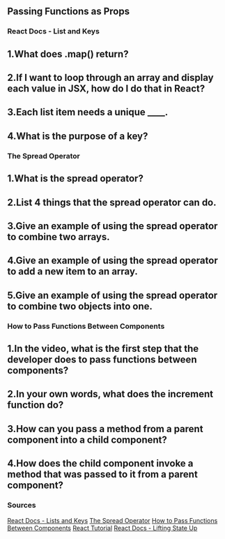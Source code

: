 ## Passing Functions as Props

### React Docs - List and Keys

1.What does .map() return?  
- 
2.If I want to loop through an array and display each value in JSX, how do I do that in React?  
- 
3.Each list item needs a unique ____.  
- 
4.What is the purpose of a key?  
- 

### The Spread Operator

1.What is the spread operator?  
- 
2.List 4 things that the spread operator can do.  
- 
3.Give an example of using the spread operator to combine two arrays.  
- 
4.Give an example of using the spread operator to add a new item to an array.  
- 
5.Give an example of using the spread operator to combine two objects into one.  
- 

### How to Pass Functions Between Components

1.In the video, what is the first step that the developer does to pass functions between components?  
- 
2.In your own words, what does the increment function do?  
- 
3.How can you pass a method from a parent component into a child component?  
- 
4.How does the child component invoke a method that was passed to it from a parent component?  
- 

### Sources
[React Docs - Lists and Keys](https://reactjs.org/docs/lists-and-keys.html)
[The Spread Operator](https://medium.com/coding-at-dawn/how-to-use-the-spread-operator-in-javascript-b9e4a8b06fab)
[How to Pass Functions Between Components](https://www.youtube.com/watch?v=c05OL7XbwXU)
[React Tutorial](https://reactjs.org/tutorial/tutorial.html)
[React Docs - Lifting State Up](https://reactjs.org/docs/lifting-state-up.html)